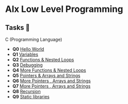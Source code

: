 # Alx Low Level Programming

## Tasks :page_with_curl:

C (Programming Language)

* **Q0** [Hello World](./0x00-hello_world)
* **Q1** [Variables](./0x01-variables_if_else_while)
* **Q2** [Functions & Nested Loops ](./0x02-functions_nested_loops)
* **Q3** [Debugging](./0x03-debugging)
* **Q4** [More Functions & Nested Loops](./0x04-more_functions_nested_loops)
* **Q5** [Pointers & Arrays and Strings](./0x05-pointers_arrays_strings)
* **Q6** [More Pointers , Arrays and Strings](./0x06-pointers_arrays_strings)
* **Q7** [More Pointers , Arrays and Strings](./0x07-pointers_arrays_strings)
* **Q8** [Recursion](./0x08-recursion)
* **Q9** [Static libraries](./static_libraries)
